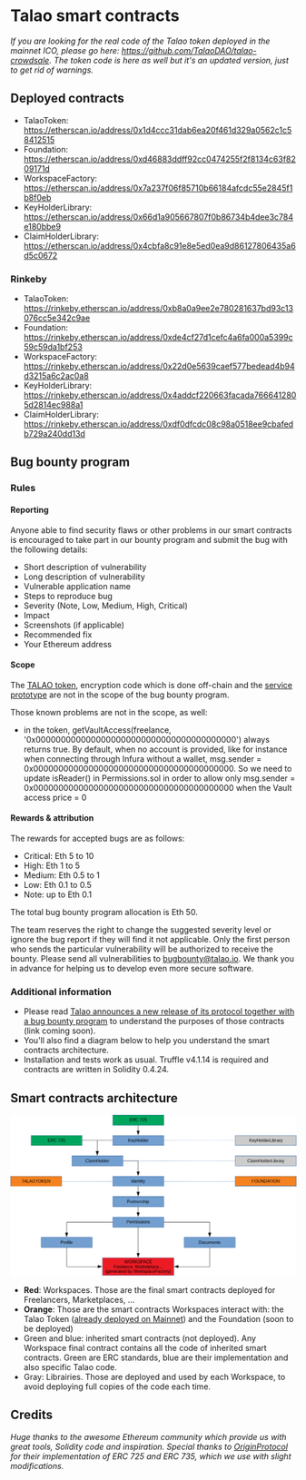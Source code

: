 # Talao smart contracts

*If you are looking for the real code of the Talao token deployed in the mainnet ICO, please go here: https://github.com/TalaoDAO/talao-crowdsale. The token code is here as well but it's an updated version, just to get rid of warnings.*

## Deployed contracts

*  TalaoToken: https://etherscan.io/address/0x1d4ccc31dab6ea20f461d329a0562c1c58412515
*  Foundation: https://etherscan.io/address/0xd46883ddff92cc0474255f2f8134c63f8209171d
*  WorkspaceFactory: https://etherscan.io/address/0x7a237f06f85710b66184afcdc55e2845f1b8f0eb
*  KeyHolderLibrary: https://etherscan.io/address/0x66d1a905667807f0b86734b4dee3c784e180bbe9
*  ClaimHolderLibrary: https://etherscan.io/address/0x4cbfa8c91e8e5ed0ea9d86127806435a6d5c0672

### Rinkeby

*  TalaoToken: https://rinkeby.etherscan.io/address/0xb8a0a9ee2e780281637bd93c13076cc5e342c9ae
*  Foundation: https://rinkeby.etherscan.io/address/0xde4cf27d1cefc4a6fa000a5399c59c59da1bf253
*  WorkspaceFactory: https://rinkeby.etherscan.io/address/0x22d0e5639caef577bedead4b94d3215a6c2ac0a8
*  KeyHolderLibrary: https://rinkeby.etherscan.io/address/0x4addcf220663facada7666412805d2814ec988a1
*  ClaimHolderLibrary: https://rinkeby.etherscan.io/address/0xdf0dfcdc08c98a0518ee9cbafedb729a240dd13d

## Bug bounty program

### Rules

#### Reporting

Anyone able to find security flaws or other problems in our smart contracts is encouraged to take part in our bounty program and submit the bug with the following details:

+ Short description of vulnerability
+ Long description of vulnerability
+ Vulnerable application name
+ Steps to reproduce bug
+ Severity (Note, Low, Medium, High, Critical)
+ Impact
+ Screenshots (if applicable)
+ Recommended fix
+ Your Ethereum address

#### Scope

The [TALAO token](https://github.com/TalaoDAO/talao-contracts/tree/master/contracts/token), encryption code which is done off-chain and the [service prototype](https://github.com/TalaoDAO/talao-contracts/blob/master/contracts/test/Service1.sol) are not in the scope of the bug bounty program.

Those known problems are not in the scope, as well:

+ in the token, getVaultAccess(freelance, '0x0000000000000000000000000000000000000000') always returns true. By default, when no account is provided, like for instance when connecting through Infura without a wallet, msg.sender = 0x0000000000000000000000000000000000000000. So we need to update isReader() in Permissions.sol in order to allow only msg.sender = 0x0000000000000000000000000000000000000000 when the Vault access price = 0

#### Rewards & attribution

The rewards for accepted bugs are as follows:

+ Critical: Eth 5 to 10
+ High: Eth 1 to 5
+ Medium: Eth 0.5 to 1
+ Low: Eth 0.1 to 0.5
+ Note: up to Eth 0.1

The total bug bounty program allocation is Eth 50.

The team reserves the right to change the suggested severity level or ignore the bug report if they will find it not applicable. Only the first person who sends the particular vulnerability will be authorized to receive the bounty. Please send all vulnerabilities to bugbounty@talao.io. We thank you in advance for helping us to develop even more secure software.

### Additional information

+ Please read [Talao announces a new release of its protocol together with a bug bounty program](https://medium.com/@talao/talao-announces-a-new-release-of-its-protocol-together-with-a-bug-bounty-program-f45fdc5fe511) to understand the purposes of those contracts (link coming soon).
+ You'll also find a diagram below to help you understand the smart contracts architecture.
+ Installation and tests work as usual. Truffle v4.1.14 is required and contracts are written in Solidity 0.4.24.

## Smart contracts architecture

![Talao smart contracts architecture](https://raw.githubusercontent.com/TalaoDAO/talao-contracts/gh-pages/smart-contracts-architecture.png)

+ **Red**: Workspaces. Those are the final smart contracts deployed for Freelancers, Marketplaces, ...
+ **Orange**: Those are the smart contracts Workspaces interact with: the Talao Token ([already deployed on Mainnet](https://etherscan.io/address/0x1d4ccc31dab6ea20f461d329a0562c1c58412515)) and the Foundation (soon to be deployed)
+ Green and blue: inherited smart contracts (not deployed). Any Workspace final contract contains all the code of inherited smart contracts. Green are ERC standards, blue are their implementation and also specific Talao code.
+ Gray: Librairies. Those are deployed and used by each Workspace, to avoid deploying full copies of the code each time.

## Credits

*Huge thanks to the awesome Ethereum community which provide us with great tools, Solidity code and inspiration. Special thanks to [OriginProtocol](https://www.originprotocol.com) for their implementation of ERC 725 and ERC 735, which we use with slight modifications.*
